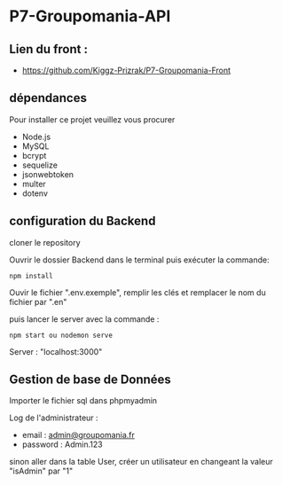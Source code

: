 # P7-Groupomania-API

## Lien du front :
- https://github.com/Kiggz-Prizrak/P7-Groupomania-Front

## dépendances 
Pour installer ce projet veuillez vous procurer 
- Node.js
- MySQL
- bcrypt
- sequelize
- jsonwebtoken
- multer
- dotenv

##  configuration du Backend

cloner le repository 

Ouvrir le dossier Backend dans le terminal puis exécuter la commande:

    npm install
    
Ouvir le fichier ".env.exemple", remplir les clés et remplacer le nom du fichier par ".en"

puis lancer le server avec la commande :

    npm start ou nodemon serve
    
Server : "localhost:3000"

##  Gestion de base de Données

Importer le fichier sql dans phpmyadmin

Log de l'administrateur : 
- email : admin@groupomania.fr
- password : Admin.123

sinon aller dans la table User, créer un utilisateur en changeant la valeur "isAdmin" par "1"



